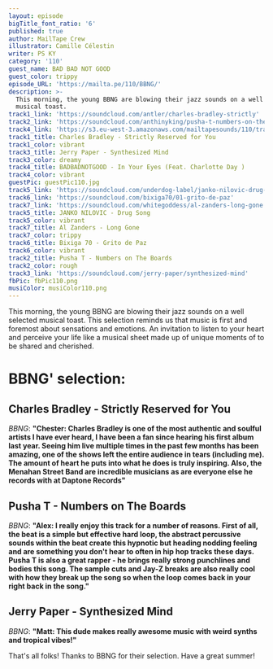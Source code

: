 ```yaml
---
layout: episode
bigTitle_font_ratio: '6'
published: true
author: MailTape Crew
illustrator: Camille Célestin
writer: PS KY
category: '110'
guest_name: BAD BAD NOT GOOD
guest_color: trippy
episode_URL: 'https://mailta.pe/110/BBNG/'
description: >-
  This morning, the young BBNG are blowing their jazz sounds on a well selected
  musical toast.
track1_link: 'https://soundcloud.com/antler/charles-bradley-strictly'
track2_link: 'https://soundcloud.com/anthinyking/pusha-t-numbers-on-the-board'
track4_link: 'https://s3.eu-west-3.amazonaws.com/mailtapesounds/110/track4.mp3'
track1_title: Charles Bradley - Strictly Reserved for You
track1_color: vibrant
track3_title: Jerry Paper - Synthesized Mind
track3_color: dreamy
track4_title: BADBADNOTGOOD - In Your Eyes (Feat. Charlotte Day )
track4_color: vibrant
guestPic: guestPic110.jpg
track5_link: 'https://soundcloud.com/underdog-label/janko-nilovic-drug-song'
track6_link: 'https://soundcloud.com/bixiga70/01-grito-de-paz'
track7_link: 'https://soundcloud.com/whitegoddess/al-zanders-long-gone'
track5_title: JANKO NILOVIC - Drug Song
track5_color: vibrant
track7_title: Al Zanders - Long Gone
track7_color: trippy
track6_title: Bixiga 70 - Grito de Paz
track6_color: vibrant
track2_title: Pusha T - Numbers on The Boards
track2_color: rough
track3_link: 'https://soundcloud.com/jerry-paper/synthesized-mind'
fbPic: fbPic110.png
musiColor: musiColor110.png
---
```

<p id="introduction">This morning, the young BBNG are blowing their jazz sounds on a well selected musical toast. This selection reminds us that music is first and foremost about sensations and emotions. An invitation to listen to your heart and perceive your life like a musical sheet made up of unique moments of to be shared and cherished.</p>

# BBNG' selection:

## Charles Bradley - Strictly Reserved for You
_BBNG_: **"**Chester: Charles Bradley is one of the most authentic and soulful artists I have ever heard, I have been a fan since hearing his first album last year. Seeing him live multiple times in the past few months has been amazing, one of the shows left the entire audience in tears (including me). The amount of heart he puts into what he does is truly inspiring. Also, the Menahan Street Band are incredible musicians as are everyone else he records with at Daptone Records**"**

## Pusha T - Numbers on The Boards
_BBNG_: **"**Alex: I really enjoy this track for a number of reasons. First of all, the beat is a simple but effective hard loop, the abstract percussive sounds within the beat create this hypnotic but heading nodding feeling and are something you don't hear to often in hip hop tracks these days. Pusha T is also a great rapper - he brings really strong punchlines and bodies this song. The sample cuts and Jay-Z breaks are also really cool with how they break up the song so when the loop comes back in your right back in the song.**"**

## Jerry Paper - Synthesized Mind
_BBNG_: **"**Matt: This dude makes really awesome music with weird synths and tropical vibes!**"**

<p id="outroduction">That's all folks! Thanks to BBNG for their selection. Have a great summer!</p>
